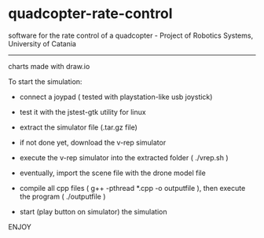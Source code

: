 # quadcopter-rate-control
software for the rate control of a quadcopter - Project of Robotics Systems, University of Catania

----------------------------------------------------------
charts made with draw.io

To start the simulation:

- connect a joypad ( tested with playstation-like usb joystick)

- test it with the jstest-gtk utility for linux

- extract the simulator file (.tar.gz file)

- if not done yet, download the v-rep simulator
- execute the v-rep simulator into the extracted folder ( ./vrep.sh )

- eventually, import the scene file with the drone model file

- compile all cpp files ( g++ -pthread *.cpp -o outputfile ), then execute the program ( ./outputfile )

- start (play button on simulator) the simulation



ENJOY
